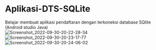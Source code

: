 # Aplikasi-DTS-SQLite
Belajar membuat aplikasi pendaftaran dengan terkoneksi database SQlite (Android studio Java)
<br>
![Screenshot_2022-09-30-20-22-28-34](https://user-images.githubusercontent.com/95423605/193392852-8efb1129-7d46-4dc6-b391-33ea9c383367.jpg)
![Screenshot_2022-09-30-20-23-17-77](https://user-images.githubusercontent.com/95423605/193392857-e38fb684-359f-4fd9-83cf-07375dd48a64.jpg)
![Screenshot_2022-09-30-20-24-06-02](https://user-images.githubusercontent.com/95423605/193392877-cea8541d-af4b-42b2-8d2a-3338b59cd901.jpg)
